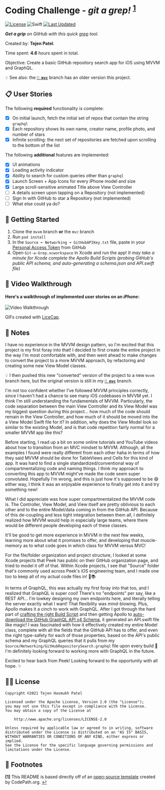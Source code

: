 # Coding Challenge - *git a grep!* <sup name="a1">[1](#f1)</sup>

[![License](https://img.shields.io/badge/license-Apache%202-blue)](#%EF%B8%8F-license)
![Swift](https://img.shields.io/badge/%20in-swift%205.3-orange.svg)
[![Last Updated](https://img.shields.io/github/last-commit/tejen/peek-ios-coding-challenge/mvvm)](https://github.com/tejen/peek-ios-coding-challenge/tree/mvvm)

***Get a grip** on GitHub with this quick [grep](https://en.wikipedia.org/wiki/Grep) tool.*

Created by: **Tejen Patel**.

Time spent: **4.6** hours spent in total.

Objective: Create a basic GitHub repository search app for iOS using MVVM and GraphQL.

:bulb: See also: the **[`🔗 mvc`](https://github.com/tejen/peek-ios-coding-challenge/tree/mvc)** branch has an older version this project.

## 📋 User Stories

The following **required** functionality is complete:

* [X] On initial launch, fetch the initial set of repos that contain the string `graphql`
* [X] Each repository shows its own name, creator name, profile photo, and number of stars
* [X] Infinite scrolling: the next set of repositories are fetched upon scrolling to the bottom of the list

The following **additional** features are implemented:
* [X] UI animations
* [X] Loading activity indicator
* [X] Ability to search for custom queries other than `graphql`
* [X] Launch Screen + App Icons for every iPhone model and size
* [X] Large scroll-sensitive animated Title above View Controller
* [ ] A details screen upon tapping on a Repository (not implemented)
* [ ] Sign In with GitHub to star a Repository (not implemented)
* [ ] What else could ya do?

## 🚀 Getting Started

1. Clone the `mvvm` branch **or** the `mvc` branch
1. Run `pod install`
1. In the `Source ➡️ Networking ➡️ GitHubAPIKey.txt` file, paste in your [Personal Access Token](https://docs.github.com/en/github/authenticating-to-github/keeping-your-account-and-data-secure/creating-a-personal-access-token) from GitHub
1. Open `Git-a-Grep.xcworkspace` in Xcode and run the app! *It may take a minute for Xcode complete the Apollo Build Scripts (probing GitHub's public API schema, and auto-generating a schema.json and API.swift file)*

## 🎥 Video Walkthrough 

#### Here's a walkthrough of implemented user stories on an *iPhone*:
<img src='https://i.imgur.com/XfaEvmE.gif' title='Video Walkthrough' width='' alt='Video Walkthrough' />

GIFs created with [LiceCap](http://www.cockos.com/licecap/).


## 📓 Notes

I have no experience in the MVVM design pattern, so I'm excited that this project is my first foray into that! I decided to first create the entire project in the way I'm most comfortable with, and then went ahead to make changes to convert the project to a more MVVM approach, by refactoring and creating some new View Model classes.

:bulb: I then pushed this new "converted" version of the project to a new `mvvm` branch here, but the original version is still in my **[`🔗 mvc`](https://github.com/tejen/peek-ios-coding-challenge/tree/mvc)** branch.

I'm not too confident whether I've followed MVVM principles correctly, since I haven't had a chance to see many iOS codebases in MVVM yet. I think I'm still understanding the fundamentals of MVVM. Particularly, the code separation between the main View Controller and its View Model was my biggest question during this project... how much of the code should remain in the View Controller, and how much of it should be moved into the a View Model Swift file for it? In addition, why does the View Model look so similar to the existing Model, and is that code repetition fairly normal for a smaller MVVM app like this?

Before starting, I read up a bit on some online tutorials and YouTube videos about how to transition from an MVC mindset to MVVM. Although, all the examples I found were really different from each other haha in terms of how they said MVVM should be done for TableViews and Cells for this kind of app. It was hard to find a single standardized/conventional way of compartmentalizing code and naming things. I think my approach to converting this app to MVVM might've made the code seem super convoluted. Hopefully I'm wrong, and this is just how it's supposed to be 😅 either way, I think it was an enjoyable experience to finally get into it and try something new!

What I did appreciate was how super compartmentalized the MVVM code is. The Controller, View Model, and View itself are pretty oblivious to each other and to the entire Model/data coming in from the GitHub API. Because of this de-coupling and less tight integration between them all, I definitely realized how MVVM would help in especially large teams, where there would be different people developing each of these classes.

It'll be good to get more experience in MVVM in the next few weeks, learning more about what it promises to offer, and developing that muscle-memory as to what code goes in which class for MVVM versus MVC!

For the file/folder organization and project structure, I looked at some Xcode projects that Peek has public on their GitHub organization page, and tried to model it off of that. Within Xcode projects, I see that "Source" folder that's commonly used across Peek's iOS engineering team, and I made one too to keep all of my actual code files in! 🧐📚

In terms of GraphQL, this was actually my first foray into that too, and I realized that GraphQL is super cool! There's no "endpoints" per say, like a REST API... I'm lowkey designing my own endpoints here, and literally telling the server exactly what I want! That flexibility was mind-blowing. Plus, Apollo makes it a cinch to work with GraphQL. After I got through the hard part of [crafting the right Build Script](https://github.com/tejen/peek-ios-coding-challenge/commit/17c67bb25bb5d1afb57e55ad1e5c79f5f3077542) and then getting Apollo to [auto-download the GitHub GraphQL API v4 Schema](https://github.com/tejen/peek-ios-coding-challenge/commit/6936aa6078116ec8a43968359b040a3fb4bc769f), it generated an API.swift file like magic! I was fascinated with how it effectively created my entire Model class, complete with all the fields that the GitHub API has to offer, and even the right type-safety for each of those properties, based on the API's public schema and my GraphQL queries that it pulls from my `Source/Networking/GitHubRepositorySearch.graphql` file upon every build 🤩 I'm definitely looking forward to working more with GraphQL in the future.

Excited to hear back from Peek! Looking forward to the opportunity with all hope. ✨

## 👨‍⚖️ License

    Copyright ©2021 Tejen Hasmukh Patel

    Licensed under the Apache License, Version 2.0 (the "License");
    you may not use this file except in compliance with the License.
    You may obtain a copy of the License at

        http://www.apache.org/licenses/LICENSE-2.0

    Unless required by applicable law or agreed to in writing, software
    distributed under the License is distributed on an "AS IS" BASIS,
    WITHOUT WARRANTIES OR CONDITIONS OF ANY KIND, either express or implied.
    See the License for the specific language governing permissions and
    limitations under the License.
    

## 👞 Footnotes

  <b id="f1">[1]</b> This README is based directly off of an [open-source template](https://courses.codepath.com/snippets/intro_to_ios/readme_templates/prework_readme.md) created by CodePath.org. [↩](#a1)
  
